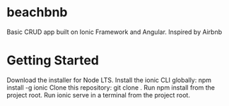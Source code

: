 # beachbnb
Basic CRUD app built on Ionic Framework and Angular. Inspired by Airbnb

# Getting Started
Download the installer for Node LTS.
Install the ionic CLI globally: npm install -g ionic
Clone this repository: git clone .
Run npm install from the project root.
Run ionic serve in a terminal from the project root.
